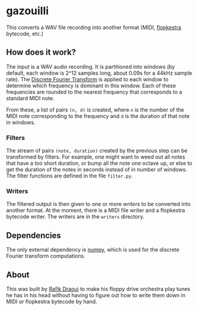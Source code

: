 # gazouilli

This converts a WAV file recording into another format (MIDI, [flopkestra][]
bytecode, etc.)

## How does it work?

The input is a WAV audio recording. It is partitioned into windows (by
default, each window is 2^12 samples long, about 0.09s for a 44kHz sample
rate).  The [Discrete Fourier Transform][DFT] is applied to each window to
determine which frequency is dominant in this window. Each of these
frequencies are rounded to the nearest frequency that corresponds to
a standard MIDI note.

From these, a list of pairs `(n, d)` is created, where `n` is the number of
the MIDI note corresponding to the frequency and `d` is the duration of that
note in windows.

### Filters

The stream of pairs `(note, duration)` created by the previous step can be
transformed by filters. For example, one might want to weed out all notes that
have a too short duration, or bump all the note one octave up, or else to get
the duration of the notes in seconds instead of in number of windows.  The
filter functions are defined in the file `filter.py`.

### Writers

The filtered output is then given to one or more *writers* to be converted
into another format. At the moment, there is a MIDI file writer and
a flopkestra bytecode writer. The writers are in the `writers` directory.

## Dependencies

The only external dependency is [numpy][], which is used for the discrete
Fourier transform computations.

## About

This was built by [Rafik Draoui][] to make his floppy drive
orchestra play tunes he has in his head without having to figure out how to
write them down in MIDI or flopkestra bytecode by hand.


[flopkestra]: https://github.com/rafikdraoui/flopkestra
[DFT]: https://en.wikipedia.org/wiki/Discrete_Fourier_transform
[numpy]: http://numpy.scipy.org
[Rafik Draoui]: http://www.rafik.ca
